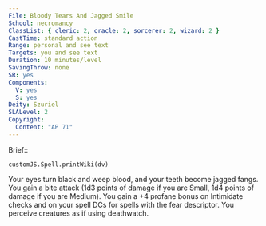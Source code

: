 ```yaml
---
File: Bloody Tears And Jagged Smile
School: necromancy
ClassList: { cleric: 2, oracle: 2, sorcerer: 2, wizard: 2 }
CastTime: standard action
Range: personal and see text
Targets: you and see text
Duration: 10 minutes/level
SavingThrow: none
SR: yes
Components:
  V: yes
  S: yes
Deity: Szuriel
SLALevel: 2
Copyright:
  Content: "AP 71"
---
```

Brief:: 

```dataviewjs
customJS.Spell.printWiki(dv)
```

Your eyes turn black and weep blood, and your teeth become jagged fangs. You gain a bite attack (1d3 points of damage if you are Small, 1d4 points of damage if you are Medium). You gain a +4 profane bonus on Intimidate checks and on your spell DCs for spells with the fear descriptor. You perceive creatures as if using deathwatch.
